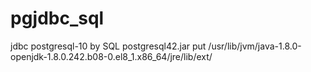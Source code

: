 # pgjdbc_sql
jdbc postgresql-10 by SQL
postgresql42.jar put /usr/lib/jvm/java-1.8.0-openjdk-1.8.0.242.b08-0.el8_1.x86_64/jre/lib/ext/
